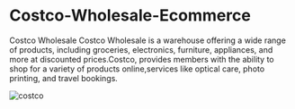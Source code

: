 # Costco-Wholesale-Ecommerce
Costco Wholesale Costco Wholesale is a warehouse offering a wide range of products, including groceries, electronics, furniture, appliances, and more at discounted prices.Costco, provides members with the ability to shop for a variety of products online,services like optical care, photo printing, and travel bookings.


![costco](https://github.com/user-attachments/assets/f5193424-a0b7-46c9-8a4a-77fe6febbdfc)

